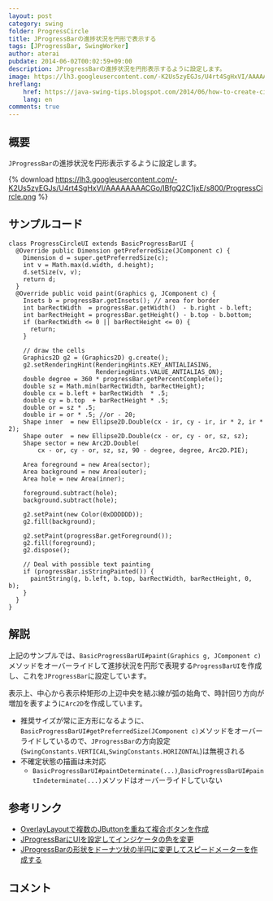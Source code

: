 ```yaml
---
layout: post
category: swing
folder: ProgressCircle
title: JProgressBarの進捗状況を円形で表示する
tags: [JProgressBar, SwingWorker]
author: aterai
pubdate: 2014-06-02T00:02:59+09:00
description: JProgressBarの進捗状況を円形表示するように設定します。
image: https://lh3.googleusercontent.com/-K2Us5zyEGJs/U4rt4SgHxVI/AAAAAAAACGo/IBfgQ2C1jxE/s800/ProgressCircle.png
hreflang:
    href: https://java-swing-tips.blogspot.com/2014/06/how-to-create-circular-progress.html
    lang: en
comments: true
---
```

## 概要
`JProgressBar`の進捗状況を円形表示するように設定します。

{% download https://lh3.googleusercontent.com/-K2Us5zyEGJs/U4rt4SgHxVI/AAAAAAAACGo/IBfgQ2C1jxE/s800/ProgressCircle.png %}

## サンプルコード
<pre class="prettyprint"><code>class ProgressCircleUI extends BasicProgressBarUI {
  @Override public Dimension getPreferredSize(JComponent c) {
    Dimension d = super.getPreferredSize(c);
    int v = Math.max(d.width, d.height);
    d.setSize(v, v);
    return d;
  }
  @Override public void paint(Graphics g, JComponent c) {
    Insets b = progressBar.getInsets(); // area for border
    int barRectWidth  = progressBar.getWidth()  - b.right - b.left;
    int barRectHeight = progressBar.getHeight() - b.top - b.bottom;
    if (barRectWidth &lt;= 0 || barRectHeight &lt;= 0) {
      return;
    }

    // draw the cells
    Graphics2D g2 = (Graphics2D) g.create();
    g2.setRenderingHint(RenderingHints.KEY_ANTIALIASING,
                        RenderingHints.VALUE_ANTIALIAS_ON);
    double degree = 360 * progressBar.getPercentComplete();
    double sz = Math.min(barRectWidth, barRectHeight);
    double cx = b.left + barRectWidth  * .5;
    double cy = b.top  + barRectHeight * .5;
    double or = sz * .5;
    double ir = or * .5; //or - 20;
    Shape inner  = new Ellipse2D.Double(cx - ir, cy - ir, ir * 2, ir * 2);
    Shape outer  = new Ellipse2D.Double(cx - or, cy - or, sz, sz);
    Shape sector = new Arc2D.Double(
        cx - or, cy - or, sz, sz, 90 - degree, degree, Arc2D.PIE);

    Area foreground = new Area(sector);
    Area background = new Area(outer);
    Area hole = new Area(inner);

    foreground.subtract(hole);
    background.subtract(hole);

    g2.setPaint(new Color(0xDDDDDD));
    g2.fill(background);

    g2.setPaint(progressBar.getForeground());
    g2.fill(foreground);
    g2.dispose();

    // Deal with possible text painting
    if (progressBar.isStringPainted()) {
      paintString(g, b.left, b.top, barRectWidth, barRectHeight, 0, b);
    }
  }
}
</code></pre>

## 解説
上記のサンプルでは、`BasicProgressBarUI#paint(Graphics g, JComponent c)`メソッドをオーバーライドして進捗状況を円形で表現する`ProgressBarUI`を作成し、これを`JProgressBar`に設定しています。

表示上、中心から表示枠矩形の上辺中央を結ぶ線が弧の始角で、時計回り方向が増加を表すように`Arc2D`を作成しています。

- 推奨サイズが常に正方形になるように、`BasicProgressBarUI#getPreferredSize(JComponent c)`メソッドをオーバーライドしているので、`JProgressBar`の方向設定(`SwingConstants.VERTICAL`,`SwingConstants.HORIZONTAL`)は無視される
- 不確定状態の描画は未対応
    - `BasicProgressBarUI#paintDeterminate(...)`,`BasicProgressBarUI#paintIndeterminate(...)`メソッドはオーバーライドしていない

<!-- dummy comment line for breaking list -->

## 参考リンク
- [OverlayLayoutで複数のJButtonを重ねて複合ボタンを作成](https://ateraimemo.com/Swing/CompoundButton.html)
- [JProgressBarにUIを設定してインジケータの色を変更](https://ateraimemo.com/Swing/GradientPalletProgressBar.html)
- [JProgressBarの形状をドーナツ状の半円に変更してスピードメーターを作成する](https://ateraimemo.com/Swing/SemicircleGauge.html)

<!-- dummy comment line for breaking list -->

## コメント

